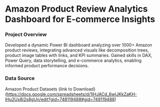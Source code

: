 # Amazon Product Review Analytics Dashboard for E-commerce Insights
### Project Overview 
Developed a dynamic Power BI dashboard analyzing over 1000+ Amazon product reviews, integrating advanced visuals like decomposition trees, product image tables with links, and KPI summaries. Gained skills in DAX, Power Query, data storytelling, and e-commerce analytics, enabling informed product performance decisions.
### Data Source
Amazon Product Datasets {link to Download} (https://docs.google.com/spreadsheets/d/1lHJACd_6wIJKkZaKH-lHu2Ux8i2s8gUn/edit?gid=748119488#gid=748119488) 
